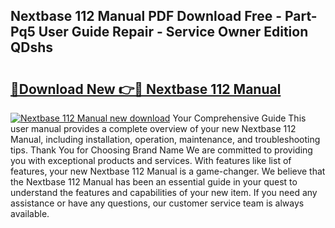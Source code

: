## Nextbase 112 Manual PDF Download Free - Part-Pq5 User Guide Repair - Service Owner Edition QDshs

# <h2><a href="http://cf18988.oget.top/?id=Nextbase+112+Manual">🔗Download New 👉🔴 Nextbase 112 Manual</a></h2>

[![Nextbase 112 Manual new download](https://i.imgur.com/5g1atiW.png)](http://cf18988.oget.top/?id=Nextbase+112+Manual)
Your Comprehensive Guide This user manual provides a complete overview of your new Nextbase 112 Manual, including installation, operation, maintenance, and troubleshooting tips. Thank You for Choosing Brand Name We are committed to providing you with exceptional products and services. With features like list of features, your new Nextbase 112 Manual is a game-changer. We believe that the Nextbase 112 Manual has been an essential guide in your quest to understand the features and capabilities of your new item. If you need any assistance or have any questions, our customer service team is always available.
